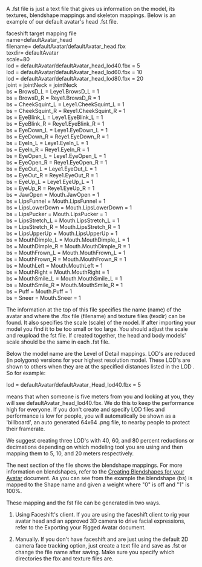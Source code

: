 A .fst file is just a text file that gives us information on the model, its textures, blendshape mappings and skeleton mappings. Below is an example of our default avatar's head .fst file. 

faceshift target mapping file<br>
name=defaultAvatar_head<br>
filename= defaultAvatar/defaultAvatar_head.fbx<br>
texdir= defaultAvatar<br>
scale=80<br>
lod = defaultAvatar/defaultAvatar_head_lod40.fbx = 5<br>
lod = defaultAvatar/defaultAvatar_head_lod60.fbx = 10<br>
lod = defaultAvatar/defaultAvatar_head_lod80.fbx = 20<br>
joint = jointNeck = jointNeck<br>
bs = BrowsD_L = Leye1.BrowsD_L = 1<br>
bs = BrowsD_R = Reye1.BrowsD_R = 1<br>
bs = CheekSquint_L = Leye1.CheekSquint_L = 1<br>
bs = CheekSquint_R = Reye1.CheekSquint_R = 1<br>
bs = EyeBlink_L = Leye1.EyeBlink_L = 1<br>
bs = EyeBlink_R = Reye1.EyeBlink_R = 1<br>
bs = EyeDown_L = Leye1.EyeDown_L = 1<br>
bs = EyeDown_R = Reye1.EyeDown_R = 1<br>
bs = EyeIn_L = Leye1.EyeIn_L = 1<br>
bs = EyeIn_R = Reye1.EyeIn_R = 1<br>
bs = EyeOpen_L = Leye1.EyeOpen_L = 1<br>
bs = EyeOpen_R = Reye1.EyeOpen_R = 1<br>
bs = EyeOut_L = Leye1.EyeOut_L = 1<br>
bs = EyeOut_R = Reye1.EyeOut_R = 1<br>
bs = EyeUp_L = Leye1.EyeUp_L = 1<br>
bs = EyeUp_R = Reye1.EyeUp_R = 1<br>
bs = JawOpen = Mouth.JawOpen = 1<br>
bs = LipsFunnel = Mouth.LipsFunnel = 1<br>
bs = LipsLowerDown = Mouth.LipsLowerDown = 1<br>
bs = LipsPucker = Mouth.LipsPucker = 1<br>
bs = LipsStretch_L = Mouth.LipsStretch_L = 1<br>
bs = LipsStretch_R = Mouth.LipsStretch_R = 1<br>
bs = LipsUpperUp = Mouth.LipsUpperUp = 1<br>
bs = MouthDimple_L = Mouth.MouthDimple_L = 1<br>
bs = MouthDimple_R = Mouth.MouthDimple_R = 1<br>
bs = MouthFrown_L = Mouth.MouthFrown_L = 1<br>
bs = MouthFrown_R = Mouth.MouthFrown_R = 1<br>
bs = MouthLeft = Mouth.MouthLeft = 1<br>
bs = MouthRight = Mouth.MouthRight = 1<br>
bs = MouthSmile_L = Mouth.MouthSmile_L = 1<br>
bs = MouthSmile_R = Mouth.MouthSmile_R = 1<br>
bs = Puff = Mouth.Puff = 1<br>
bs = Sneer = Mouth.Sneer = 1<br>


The information at the top of this file specifies the name (name) of the avatar and where the .fbx file (filename) and texture files (texdir) can be found. It also specifies the scale (scale) of the model. If after importing your model you find it to be too small or too large. You should adjust the scale and reupload the fst file. If created together, the head and body models' scale should be the same in each .fst file. 

Below the model name are the Level of Detail mappings. LOD's are reduced (in polygons) versions for your highest resolution model. These LOD's are shown to others when they are at the specified distances listed in the LOD . So for example:
 
lod = defaultAvatar/defaultAvatar_Head_lod40.fbx = 5

means that when someone is five meters from you and looking at you, they will see defaultAvatar_head_lod40.fbx. We do this to keep the performance high for everyone. If you don't create and specify LOD files and performance is low for people, you will automatically be shown as a 'billboard', an auto generated 64x64 .png file, to nearby people to protect their framerate. 

We suggest creating three LOD's with 40, 60, and 80 percent reductions or decimations depending on which modeling tool you are using and then mapping them to 5, 10, and 20 meters respectively. 

The next section of the file shows the blendshape mappings. For more information on blendshapes, refer to the [Creating Blendshapes for your Avatar](https://github.com/highfidelity/hifi/wiki/Creating-Blendshapes-for-your-Avatar) document. 
As you can see from the example the blendshape (bs) is mapped to the Shape name and given a weight where "0" is off and "1" is 100%. 

These mapping and the fst file can be generated in two ways.

1. Using Faceshift's client. If you are using the faceshift client to rig your avatar head and an approved 3D camera to drive facial expressions, refer to the Exporting your Rigged Avatar document. 

1. Manually. If you don't have faceshift and are just using the default 2D camera face tracking option, just create a text file and save as .fst or change the file name after saving. Make sure you specify which directories the fbx and texture files are.